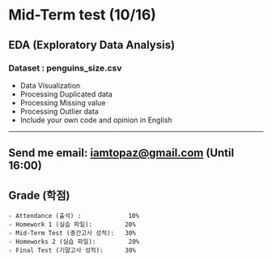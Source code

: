 # Mid-Term test (10/16)
## EDA (Exploratory Data Analysis)
### Dataset : penguins_size.csv

- Data Visualization
- Processing Duplicated data
- Processing Missing value
- Processing Outlier data
- Include your own code and opinion in English

---
## Send me email: iamtopaz@gmail.com (Until 16:00)

  
## Grade (학점) 
```
- Attendance (출석) :             10%
- Homework 1 (실습 파일):         20%
- Mid-Term Test (중간고사 성적):   30%
- Homeworks 2 (실습 파일):         20%
- Final Test (기말고사 성적):      30%
```
